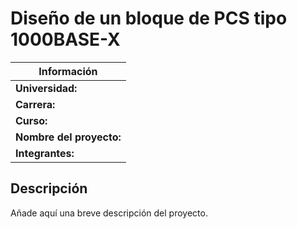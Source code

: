 # Diseño de un bloque de PCS tipo 1000BASE-X

| Información                                      |
|--------------------------------------------------|
| **Universidad:**        | Universidad de Costa Rica       |
| **Carrera:**            | Ingeniería Eléctrica            |
| **Curso:**              | IE-0523 Circuitos Digitales II c |
| **Nombre del proyecto:**| Diseño de un bloque de PCS tipo 1000BASE-X |
| **Integrantes:**        | Juan Pérez, Ana Gómez, Luis Torres |


## Descripción
Añade aquí una breve descripción del proyecto.

